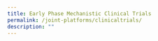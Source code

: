 ```yaml
---
title: Early Phase Mechanistic Clinical Trials
permalink: /joint-platforms/clinicaltrials/
description: ""
---
```

